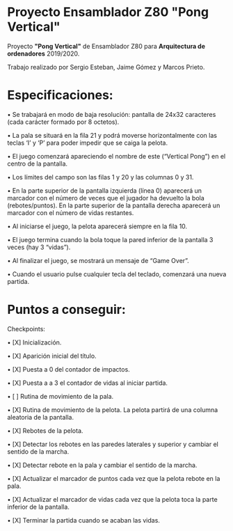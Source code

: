 # Proyecto Ensamblador Z80 "Pong Vertical"
Proyecto <b>"Pong Vertical"</b> de Ensamblador Z80 para <b>Arquitectura de ordenadores</b> 2019/2020.

Trabajo realizado por Sergio Esteban, Jaime Gómez y Marcos Prieto.

# Especificaciones:

• Se trabajará en modo de baja resolución: pantalla de 24x32 caracteres (cada
carácter formado por 8 octetos).

• La pala se situará en la fila 21 y podrá moverse horizontalmente con las teclas ‘I’
y ‘P’ para poder impedir que se caiga la pelota.

• El juego comenzará apareciendo el nombre de este (“Vertical Pong”) en el centro
de la pantalla.

• Los límites del campo son las filas 1 y 20 y las columnas 0 y 31.

• En la parte superior de la pantalla izquierda (línea 0) aparecerá un marcador con
el número de veces que el jugador ha devuelto la bola (rebotes/puntos). En la
parte superior de la pantalla derecha aparecerá un marcador con el número de
vidas restantes.

• Al iniciarse el juego, la pelota aparecerá siempre en la fila 10.

• El juego termina cuando la bola toque la pared inferior de la pantalla 3 veces (hay
3 “vidas”).

• Al finalizar el juego, se mostrará un mensaje de “Game Over”.

• Cuando el usuario pulse cualquier tecla del teclado, comenzará una nueva
partida.

# Puntos a conseguir:
Checkpoints:

•	[X] Inicialización.

•	[X] Aparición inicial del título.

•	[X] Puesta a 0 del contador de impactos.

•	[X] Puesta a a 3 el contador de vidas al iniciar partida.


•	[ ] Rutina de movimiento de la pala.

•	[X] Rutina de movimiento de la pelota. La pelota partirá de una columna aleatoria de la pantalla.

•	[X] Rebotes de la pelota. 

•	[X] Detectar los rebotes en las paredes laterales y superior y cambiar el sentido de la marcha.

•	[X] Detectar rebote en la pala y cambiar el sentido de la marcha.

•	[X] Actualizar el marcador de puntos cada vez que la pelota rebote en la pala.

•	[X] Actualizar el marcador de vidas cada vez que la pelota toca la parte inferior de la pantalla.

•	[X] Terminar la partida cuando se acaban las vidas.
